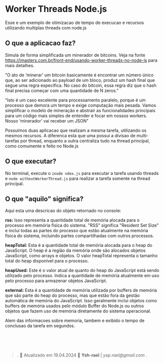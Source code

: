 
# Worker Threads Node.js
Esse e um exemplo de otimizacao de tempo de execucao e recursos utilizando multiplas threads com node.js

## O que a aplicacao faz? 
Simula de forma simplificada um minerador de bitcoins. Veja na fonte https://imasters.com.br/front-end/usando-worker-threads-no-node-js para mais detalhes.

"O ato de ‘minerar’ um bitcoin basicamente é encontrar um número único que, ao ser adicionado ao payload de um
bloco, produz um hash final que segue uma regra específica. No caso do bitcoin, essa regra diz que o hash final precisa começar com uma quantidade de N zeros."

"Isto é um caso excelente para processamento paralelo, porque é um processo que demora um tempo e exige computação mais pesada. Vamos simplificar o modelo de mineração e abstrair as funcionalidades principais para um código mais simples de entender e focar em nossos workers. Nosso ‘minerador’ vai receber um JSON"
 
Possuimos duas aplicacao que realizam a mesma tarefa, utilizando os mesmos recursos. A diferenca esta que uma possui a divisao de multi-tarefas por thread, enquanto a outra centraliza tudo na thread principal, como comumente e feito no Node.js

## O que executar?
No terminal, execute o ```inode ndex.js``` para executar a tarefa usando threads e ```node withoutWorkerThread.js``` para realizar a tarefa somente na thread principal.

## O que "aquilo" significa?

Aqui esta uma descricao do objeto retornado no console:

**rss:** Isso representa a quantidade total de memória alocada para o processo em memória física do sistema. "RSS" significa "Resident Set Size" e inclui todas as partes do processo que estão atualmente na memória física do sistema, incluindo partes compartilhadas com outros processos.

**heapTotal:** Esta é a quantidade total de memória alocada para o heap do JavaScript. O heap é a região da memória onde são alocados objetos JavaScript, como arrays e objetos. O valor heapTotal representa o tamanho total do heap disponível para o processo.

**heapUsed:** Este é o valor atual de quanto do heap do JavaScript está sendo utilizado pelo processo. Indica a quantidade de memória atualmente em uso pelo processo para armazenar objetos JavaScript.

**external:** Esta é a quantidade de memória utilizada por buffers de memória que são parte do heap do processo, mas que estão fora da gestão automática de memória do JavaScript. Isso geralmente inclui objetos como buffers de memória usados pelo módulo Buffer do Node.js ou outros objetos que fazem uso de memória diretamente do sistema operacional.

Alem das informacoes sobre memoria, tambem e exibido o tempo de conclusao da tarefa em segundos.

<br>
<br>
<br>

>   .
>   :date: Atualizado em 19.04.2024
>   :penguin:  **Ysh-rael** | _ysp.rael@gmail.com_
>   .




